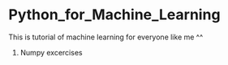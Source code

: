 # Python_for_Machine_Learning
This is tutorial of machine learning for everyone like me ^^

1. Numpy excercises
